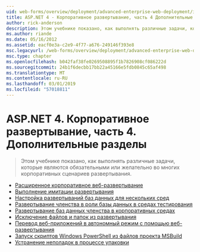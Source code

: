 ```yaml
---
uid: web-forms/overview/deployment/advanced-enterprise-web-deployment/index
title: ASP.NET 4 - Корпоративное развертывание, часть 4 Дополнительные разделы | Документация Майкрософт
author: rick-anderson
description: Этом учебнике показано, как выполнять различные задачи, которые являются обязательными или желательно во многих корпоративных сценариев развертывания.
ms.author: riande
ms.date: 05/16/2012
ms.assetid: eacf0e3a-c2e9-4f77-a676-249146f393e8
msc.legacyurl: /web-forms/overview/deployment/advanced-enterprise-web-deployment
msc.type: chapter
ms.openlocfilehash: b042faf38fe0269508895f1b7826908cf086222d
ms.sourcegitcommit: 24b1f6decbb17bb22a45166e5fdb0845c65af498
ms.translationtype: MT
ms.contentlocale: ru-RU
ms.lasthandoff: 03/01/2019
ms.locfileid: "57018811"
---
```

<a name="aspnet-4---enterprise-deployment-series-4-advanced-topics"></a>ASP.NET 4. Корпоративное развертывание, часть 4. Дополнительные разделы
====================
> Этом учебнике показано, как выполнять различные задачи, которые являются обязательными или желательно во многих корпоративных сценариев развертывания.


- [Расширенное корпоративное веб-развертывание](advanced-enterprise-web-deployment.md)
- [Выполнение имитации развертывания](performing-a-what-if-deployment.md)
- [Настройка развертываний баз данных для нескольких сред](customizing-database-deployments-for-multiple-environments.md)
- [Развертывание членства в роли базы данных в средах тестирования](deploying-database-role-memberships-to-test-environments.md)
- [Развертывание баз данных членства в корпоративных средах](deploying-membership-databases-to-enterprise-environments.md)
- [Исключение файлов и папок из развертывания](excluding-files-and-folders-from-deployment.md)
- [Перевод веб-приложений в автономный режим с помощью веб-развертывания](taking-web-applications-offline-with-web-deploy.md)
- [Запуск скриптов Windows PowerShell из файлов проекта MSBuild](running-windows-powershell-scripts-from-msbuild-project-files.md)
- [Устранение неполадок в процессе упаковки](troubleshooting-the-packaging-process.md)
